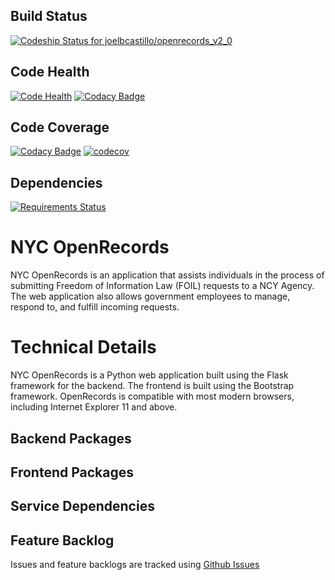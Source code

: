 ## Build Status
[ ![Codeship Status for joelbcastillo/openrecords_v2_0](https://app.codeship.com/projects/51886930-77ad-0134-f704-0e37a99201a3/status?branch=develop)](https://app.codeship.com/projects/179988) 

## Code Health
[![Code Health](https://landscape.io/github/joelbcastillo/openrecords_v2_0/develop/landscape.svg?style=flat)](https://landscape.io/github/joelbcastillo/openrecords_v2_0/develop) [![Codacy Badge](https://api.codacy.com/project/badge/Grade/64dc52651e994c6d995b68be84823cb0)](https://www.codacy.com/app/joel-castillo/openrecords_v2_0?utm_source=github.com&amp;utm_medium=referral&amp;utm_content=joelbcastillo/openrecords_v2_0&amp;utm_campaign=Badge_Grade) 

## Code Coverage
[![Codacy Badge](https://api.codacy.com/project/badge/Coverage/64dc52651e994c6d995b68be84823cb0)](https://www.codacy.com/app/joel-castillo/openrecords_v2_0?utm_source=github.com&amp;utm_medium=referral&amp;utm_content=joelbcastillo/openrecords_v2_0&amp;utm_campaign=Badge_Coverage) [![codecov](https://codecov.io/gh/joelbcastillo/openrecords_v2_0/branch/develop/graph/badge.svg)](https://codecov.io/gh/joelbcastillo/openrecords_v2_0)

## Dependencies
[![Requirements Status](https://requires.io/github/joelbcastillo/openrecords_v2_0/requirements.svg?branch=develop)](https://requires.io/github/joelbcastillo/openrecords_v2_0/requirements/?branch=develop) 


# NYC OpenRecords

NYC OpenRecords is an application that assists individuals in the process of submitting Freedom of Information Law (FOIL) requests to a NCY Agency. The web application also allows government employees to manage, respond to, and fulfill incoming requests. 

# Technical Details
NYC OpenRecords is a Python web application built using the Flask framework for the backend. The frontend is built using the Bootstrap framework. OpenRecords is compatible with most modern browsers, including Internet Explorer 11 and above.

## Backend Packages

## Frontend Packages

## Service Dependencies

## Feature Backlog
Issues and feature backlogs are tracked using [Github Issues](https://github.com/cityofnewyork/nycopenrecords)
